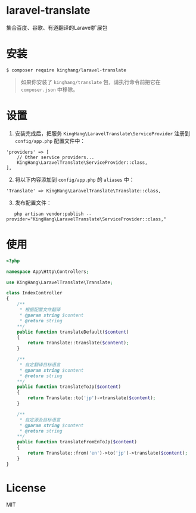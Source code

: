 # laravel-translate
集合百度、谷歌、有道翻译的Laravel扩展包

# 安装

```
$ composer require kinghang/laravel-translate
```
> 如果你安装了 `kinghang/translate` 包，请执行命令前把它在 `composer.json` 中移除。

# 设置

1. 安装完成后，把服务 `KingHang\LaravelTranslate\ServiceProvider` 注册到 `config/app.php` 配置文件中：

  ```
  'providers' => [
      // Other service providers...
      KingHang\LaravelTranslate\ServiceProvider::class,
  ],
  ```

2. 将以下内容添加到 `config/app.php` 的 `aliases` 中：

  ```
  'Translate' => KingHang\LaravelTranslate\Translate::class,
  ```

3. 发布配置文件：
 ```shell script
    php artisan vendor:publish --provider="KingHang\LaravelTranslate\ServiceProvider::class,"
```

# 使用

```php
<?php

namespace App\Http\Controllers;

use KingHang\LaravelTranslate\Translate;

class IndexController
{
    /**
     * 根据配置文件翻译
     * @param string $content
     * @return string
    **/
    public function translateDefault($content)
    {
        return Translate::translate($content);
    }

    /**
     * 自定翻译目标语言
     * @param string $content
     * @return string
    **/
    public function translateToJp($content)
    {
        return Translate::to('jp')->translate($content);
    }

    /**
     * 自定源及目标语言
     * @param string $content
     * @return string
    **/
    public function translateFromEnToJp($content)
    {
        return Translate::from('en')->to('jp')->translate($content);
    }
}

```
# License
MIT
